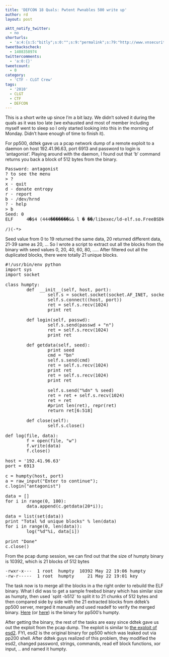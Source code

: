 ```yaml
---
title: 'DEFCON 18 Quals: Pwtent Pwnables 500 write up'
author: rd
layout: post

aktt_notify_twitter:
  - no
shorturls:
  - 'a:4:{s:5:"bitly";s:0:"";s:9:"permalink";s:79:"http://www.vnsecurity.net/2010/05/defcon-18-quals-pwtent-pwnables-500-write-up/";s:7:"tinyurl";s:26:"http://tinyurl.com/2ud7a44";s:4:"isgd";s:18:"http://is.gd/eBZFN";}'
tweetbackscheck:
  - 1408358974
twittercomments:
  - 'a:0:{}'
tweetcount:
  - 0
category:
  - 'CTF - CLGT Crew'
tags:
  - '2010'
  - CLGT
  - CTF
  - DEFCON
---
```

This is a short write up since I&#8217;m a bit lazy. We didn&#8217;t solved it during the quals as it was too late (we exhausted and most of member including myself went to sleep so I only started looking into this in the morning of Monday. Didn&#8217;t have enough of time to finish it).

For pp500, ddtek gave us a pcap network dump of a remote exploit to a daemon on host 192.41.96.63, port 6913 and password to login is &#8216;antagonist&#8217;. Playing around with the daemon, I found out that &#8216;b&#8217; command returns you back a block of 512 bytes from the binary.

<pre>Password: antagonist
? to see the menu
&gt; ?
x - quit
d - donate entropy
r - report
b - /dev/hrnd
? - help
&gt; b
Seed: 0
ELF     4�$4 (444�������&& l � ��/libexec/ld-elf.so.FreeBSDk5%20   .1!
                                                                      "
/)(-*&gt;</pre>

Seed value from 0 to 19 returned the same data, 20 returned different data, 21-39 same as 20, &#8230; So I wrote a script to extract out all the blocks from the binary with seed values 0, 20, 40, 60, 80, &#8230;.. After filtered out all the duplicated blocks, there were totally 21 unique blocks.

<pre class="brush: python; title: ; notranslate" title="">#!/usr/bin/env python
import sys
import socket

class humpty:
        def  __init__(self, host, port):
                self.s = socket.socket(socket.AF_INET, socket.SOCK_STREAM)
                self.s.connect((host, port))
                ret = self.s.recv(1024)
                print ret

        def login(self, passwd):
                self.s.send(passwd + "n")
                ret = self.s.recv(1024)
                print ret

        def getdata(self, seed):
                print seed
                cmd = "bn"
                self.s.send(cmd)
                ret = self.s.recv(1024)
                print ret
                ret = self.s.recv(1024)
                print ret

                self.s.send("%dn" % seed)
                ret = ret + self.s.recv(1024)
                ret = ret
                #print len(ret), repr(ret)
                return ret[6:518]

        def close(self):
                self.s.close()

def log(file, data):
        f = open(file, "w")
        f.write(data)
        f.close()

host = '192.41.96.63'
port = 6913

c = humpty(host, port)
a = raw_input("Enter to continue");
c.login("antagonist")

data = []
for i in range(0, 100):
        data.append(c.getdata(20*i));

data = list(set(data))
print "Total %d unique blocks" % len(data)
for i in range(0, len(data)):
        log("%d"%i, data[i])

print "Done"
c.close()
</pre>

From the pcap dump session, we can find out that the size of humpty binary is 10392, which is 21 blocks of 512 bytes

<pre>-rwxr-x---  1 root  humpty  10392 May 22 19:06 humpty
-rw-r-----  1 root  humpty     21 May 22 19:01 key</pre>

The task now is to merge all the blocks in a the right order to rebuild the ELF binary. What I did was to get a sample freebsd binary which has similar size as humpty, then used \`split -b512\` to split it to 21 chunks of 512 bytes and then compared side by side with the 21 extracted blocks from ddtek&#8217;s pp500 server, merged it manually and used readelf to verify the merged binary. [Here][1] (or [here][2]) is the binary for pp500&#8242;s humpty.

After getting the binary, the rest of the tasks are easy since ddtek gave us out the exploit from the pcap dump. The exploit is similar to [the exploit of esd2][3]. FYI, esd2 is the original binary for pp500 which was leaked out via pp200 shell. After ddtek guys realized of this problem, they modified the esd2, changed password, strings, commands, read elf block functions, xor input, .. and named it humpty.

 [1]: http://force.vnsecurity.net/download/humpty
 [2]: http://ddtek.biz/pp500
 [3]: /2010/05/defcon-18-quals-pwtent-pwnables-500-exploit/